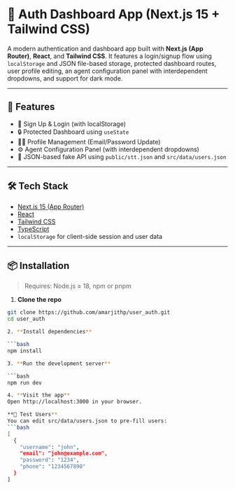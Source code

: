 # 🔐 Auth Dashboard App (Next.js 15 + Tailwind CSS)

A modern authentication and dashboard app built with **Next.js (App Router)**, **React**, and **Tailwind CSS**. It features a login/signup flow using `localStorage` and JSON file-based storage, protected dashboard routes, user profile editing, an agent configuration panel with interdependent dropdowns, and support for dark mode.

---

## 🚀 Features

- 🔐 Sign Up & Login (with localStorage)
- 🔒 Protected Dashboard using `useState`
- 🧑‍💼 Profile Management (Email/Password Update)
- ⚙️ Agent Configuration Panel (with interdependent dropdowns)
- 📁 JSON-based fake API using `public/stt.json` and `src/data/users.json`

---

## 🛠️ Tech Stack

- [Next.js 15 (App Router)](https://nextjs.org/docs/app)
- [React](https://reactjs.org/)
- [Tailwind CSS](https://tailwindcss.com/)
- [TypeScript](https://www.typescriptlang.org/)
- `localStorage` for client-side session and user data

---

## 📦 Installation

> Requires: Node.js ≥ 18, npm or pnpm

1. **Clone the repo**

```bash
git clone https://github.com/amarjithp/user_auth.git
cd user_auth

2. **Install dependencies**

```bash
npm install

3. **Run the development server**

```bash
npm run dev

4. **Visit the app**
Open http://localhost:3000 in your browser.

**🧪 Test Users**
You can edit src/data/users.json to pre-fill users:
```bash
[
  {
    "username": "john",
    "email": "john@example.com",
    "password": "1234",
    "phone": "1234567890"
  }
]

